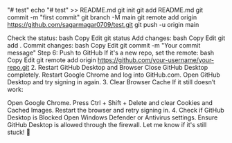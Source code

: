 "# test" 
echo "# test" >> README.md
git init
git add README.md
git commit -m "first commit"
git branch -M main
git remote add origin https://github.com/sagarmagar0709/test.git
git push -u origin main

Check the status:
bash
Copy
Edit
git status
Add changes:
bash
Copy
Edit
git add .
Commit changes:
bash
Copy
Edit
git commit -m "Your commit message"
Step 6: Push to GitHub
If it's a new repo, set the remote:
bash
Copy
Edit
git remote add origin https://github.com/your-username/your-repo.git
2. Restart GitHub Desktop and Browser
Close GitHub Desktop completely.
Restart Google Chrome and log into GitHub.com.
Open GitHub Desktop and try signing in again.
3. Clear Browser Cache
If it still doesn’t work:

Open Google Chrome.
Press Ctrl + Shift + Delete and clear Cookies and Cached Images.
Restart the browser and retry signing in.
4. Check if GitHub Desktop is Blocked
Open Windows Defender or Antivirus settings.
Ensure GitHub Desktop is allowed through the firewall.
Let me know if it's still stuck! 🚀